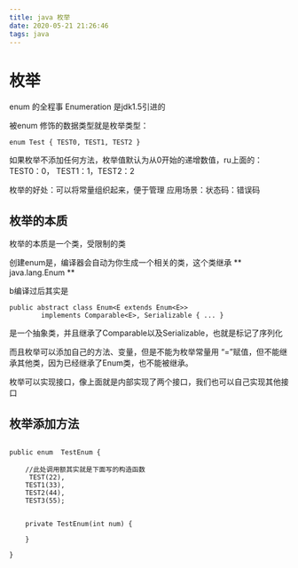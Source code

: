 ```yaml
---
title: java 枚举
date: 2020-05-21 21:26:46
tags: java
---
```



# 枚举

enum 的全程事 Enumeration 是jdk1.5引进的

被enum 修饰的数据类型就是枚举类型：
```
enum Test { TEST0, TEST1, TEST2 }
```

如果枚举不添加任何方法，枚举值默认为从0开始的递增数值，ru上面的： TEST0：0， TEST1：1，TEST2：2

枚举的好处：可以将常量组织起来，便于管理
应用场景：状态码：错误码

## 枚举的本质
枚举的本质是一个类，受限制的类

创建enum是，编译器会自动为你生成一个相关的类，这个类继承 ** java.lang.Enum **

b编译过后其实是
```
public abstract class Enum<E extends Enum<E>>
        implements Comparable<E>, Serializable { ... }

```
是一个抽象类，并且继承了Comparable以及Serializable，也就是标记了序列化

而且枚举可以添加自己的方法、变量，但是不能为枚举常量用 “=”赋值，但不能继承其他类，因为已经继承了Enum类，也不能被继承。


枚举可以实现接口，像上面就是内部实现了两个接口，我们也可以自己实现其他接口


## 枚举添加方法


```

public enum  TestEnum {

    //此处调用额其实就是下面写的构造函数
     TEST(22),
    TEST1(33),
    TEST2(44),
    TEST3(55);


    private TestEnum(int num) {

    }

}

```




